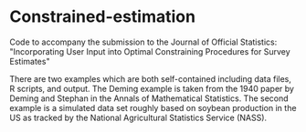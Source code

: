 Constrained-estimation
======================

Code to accompany the submission to the Journal of Official Statistics: "Incorporating User Input into Optimal Constraining Procedures for Survey Estimates"

There are two examples which are both self-contained including data files, R scripts, and output. The Deming example is taken from the 1940 paper by Deming and Stephan in the Annals of Mathematical Statistics. The second example is a simulated data set roughly based on soybean production in the US as tracked by the National Agricultural Statistics Service (NASS).
